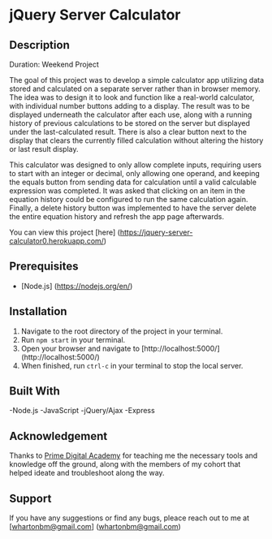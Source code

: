 # jQuery Server Calculator

## Description

Duration: Weekend Project

The goal of this project was to develop a simple calculator app utilizing data stored
and calculated on a separate server rather than in browser memory. The idea was to design
it to look and function like a real-world calculator, with individual number buttons adding
to a display. The result was to be displayed underneath the calculator after each use,
along with a running history of previous calculations to be stored on the server but displayed
under the last-calculated result. There is also a clear button next to the display that clears
the currently filled calculation without altering the history or last result display.

This calculator was designed to only allow complete inputs, requiring users to start with
an integer or decimal, only allowing one operand, and keeping the equals button from sending
data for calculation until a valid calculable expression was completed. It was asked that clicking
on an item in the equation history could be configured to run the same calculation again. Finally, 
a delete history button was implemented to have the server delete the entire equation history
and refresh the app page afterwards.

You can view this project [here] (https://jquery-server-calculator0.herokuapp.com/)

## Prerequisites

- [Node.js] (https://nodejs.org/en/)

## Installation

1. Navigate to the root directory of the project in your terminal.
2. Run `npm start` in your terminal.
3. Open your browser and navigate to [http://localhost:5000/] (http://localhost:5000/)
4. When finished, run `ctrl-c` in your terminal to stop the local server.

## Built With

-Node.js
-JavaScript
-jQuery/Ajax
-Express

## Acknowledgement

Thanks to [Prime Digital Academy](www.primeacademy.io) for teaching me the necessary tools and
knowledge off the ground, along with the members of my cohort that helped ideate and troubleshoot
along the way. 

## Support

If you have any suggestions or find any bugs, pleace reach out to me at [whartonbm@gmail.com] (whartonbm@gmail.com)
